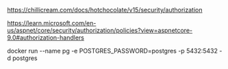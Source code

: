 https://chillicream.com/docs/hotchocolate/v15/security/authorization

https://learn.microsoft.com/en-us/aspnet/core/security/authorization/policies?view=aspnetcore-9.0#authorization-handlers


docker run --name pg -e POSTGRES_PASSWORD=postgres -p 5432:5432 -d postgres
